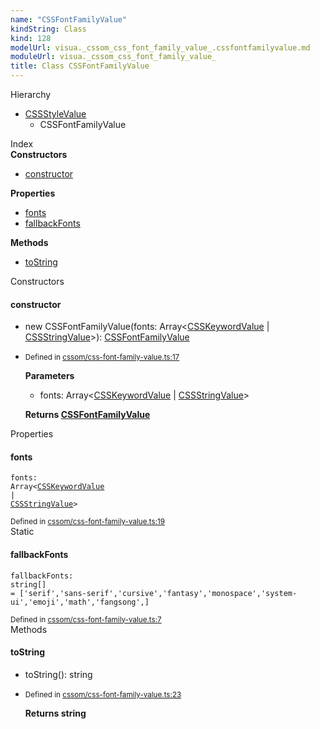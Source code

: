 ```yaml
---
name: "CSSFontFamilyValue"
kindString: Class
kind: 128
modelUrl: visua._cssom_css_font_family_value_.cssfontfamilyvalue.md
moduleUrl: visua._cssom_css_font_family_value_
title: Class CSSFontFamilyValue
---
```



<section class="pt-2 tsd-panel tsd-hierarchy">
<div class="lead">Hierarchy</div>
<ul class="pl-3 tsd-hierarchy list-style-initial">
<li>
<a href=".visua._cssom_css_style_value_.cssstylevalue/" class="tsd-signature-type">CSSStyleValue</a>
<ul class="pl-3 tsd-hierarchy list-style-initial">
<li>
<span class="target">CSSFontFamilyValue</span>

</li>
</ul>
</li>
</ul>

</section>





<section >
<div class="lead pb-2">Index</div>
<section class="tsd-panel tsd-index-panel">
<div class="tsd-index-content">
<section class="tsd-index-section ">
<strong>Constructors</strong>
<ul>
<li class=""><a href=".visua._cssom_css_font_family_value_.cssfontfamilyvalue/#constructor" class="tsd-kind-icon">constructor</a></li>
</ul>
</section>
<section class="tsd-index-section ">
<strong>Properties</strong>
<ul>
<li class=""><a href=".visua._cssom_css_font_family_value_.cssfontfamilyvalue/#fonts" class="tsd-kind-icon">fonts</a></li>
<li class=""><a href=".visua._cssom_css_font_family_value_.cssfontfamilyvalue/#fallbackfonts" class="tsd-kind-icon">fallback<wbr>Fonts</a></li>
</ul>
</section>
<section class="tsd-index-section ">
<strong>Methods</strong>
<ul>
<li class=""><a href=".visua._cssom_css_font_family_value_.cssfontfamilyvalue/#tostring" class="tsd-kind-icon">to<wbr>String</a></li>
</ul>
</section>
</div>
</section>
</section>
<section>
<div class="lead">Constructors</div>
<section class="pb-4 pt-2 ">
<div class="d-flex flex-row">

<h4 id="constructor">constructor</h4>
</div>

<ul class="tsd-signatures ">
<li class="tsd-signature tsd-kind-icon">new CSSFont<wbr>Family<wbr>Value<span class="tsd-signature-symbol">(</span>fonts<span class="tsd-signature-symbol">: </span><span class="tsd-signature-type">Array</span><span class="tsd-signature-symbol">&lt;</span><a href=".visua._cssom_css_keyword_value_.csskeywordvalue/" class="tsd-signature-type">CSSKeywordValue</a><span class="tsd-signature-symbol"> | </span><a href=".visua._cssom_css_string_value_.cssstringvalue/" class="tsd-signature-type">CSSStringValue</a><span class="tsd-signature-symbol">&gt;</span><span class="tsd-signature-symbol">)</span><span class="tsd-signature-symbol">: </span><a href=".visua._cssom_css_font_family_value_.cssfontfamilyvalue/" class="tsd-signature-type">CSSFontFamilyValue</a></li>
</ul>

<ul class="tsd-descriptions">
<li class="tsd-description">
<aside class="tsd-sources pb-2">
<div class="d-flex flex-column">
<small class="text-muted">Defined in <a href="https://github.com/umbopepato/visua/blob/dbefde1/src/cssom/css-font-family-value.ts#L17">cssom/css-font-family-value.ts:17</a></small>
</div>
</aside>


<strong>Parameters</strong>
<ul class="pl-3 pb-2 list-style-initial">
<li>
<div class="h6 mb-0">fonts: <span class="tsd-signature-type">Array</span><span class="tsd-signature-symbol">&lt;</span><a href=".visua._cssom_css_keyword_value_.csskeywordvalue/" class="tsd-signature-type">CSSKeywordValue</a><span class="tsd-signature-symbol"> | </span><a href=".visua._cssom_css_string_value_.cssstringvalue/" class="tsd-signature-type">CSSStringValue</a><span class="tsd-signature-symbol">&gt;</span></div>


</li>
</ul>

<strong>Returns <a href=".visua._cssom_css_font_family_value_.cssfontfamilyvalue/" class="tsd-signature-type">CSSFontFamilyValue</a></strong>


</li>
</ul>

</section>
</section>
<section>
<div class="lead">Properties</div>
<section class="pb-4 pt-2 ">
<div class="d-flex flex-row">

<h4 id="fonts">fonts</h4>
</div>

<code class="tsd-signature tsd-kind-icon">fonts<span class="tsd-signature-symbol">:</span> <span class="tsd-signature-type">Array</span><span class="tsd-signature-symbol">&lt;</span><a href=".visua._cssom_css_keyword_value_.csskeywordvalue/" class="tsd-signature-type">CSSKeywordValue</a><span class="tsd-signature-symbol"> | </span><a href=".visua._cssom_css_string_value_.cssstringvalue/" class="tsd-signature-type">CSSStringValue</a><span class="tsd-signature-symbol">&gt;</span></code>

<aside class="tsd-sources pb-2">
<div class="d-flex flex-column">
<small class="text-muted">Defined in <a href="https://github.com/umbopepato/visua/blob/dbefde1/src/cssom/css-font-family-value.ts#L19">cssom/css-font-family-value.ts:19</a></small>
</div>
</aside>




</section>
<section class="pb-4 pt-2 ">
<div class="d-flex flex-row">
<div class="h4 pr-1"><span class="badge badge-primary">Static</span></div>
<h4 id="fallbackfonts">fallback<wbr>Fonts</h4>
</div>

<code class="tsd-signature tsd-kind-icon">fallback<wbr>Fonts<span class="tsd-signature-symbol">:</span> <span class="tsd-signature-type">string</span><span class="tsd-signature-symbol">[]</span><span class="tsd-signature-symbol"> =&nbsp;[&#x27;serif&#x27;,&#x27;sans-serif&#x27;,&#x27;cursive&#x27;,&#x27;fantasy&#x27;,&#x27;monospace&#x27;,&#x27;system-ui&#x27;,&#x27;emoji&#x27;,&#x27;math&#x27;,&#x27;fangsong&#x27;,]</span></code>

<aside class="tsd-sources pb-2">
<div class="d-flex flex-column">
<small class="text-muted">Defined in <a href="https://github.com/umbopepato/visua/blob/dbefde1/src/cssom/css-font-family-value.ts#L7">cssom/css-font-family-value.ts:7</a></small>
</div>
</aside>




</section>
</section>
<section>
<div class="lead">Methods</div>
<section class="pb-4 pt-2 ">
<div class="d-flex flex-row">

<h4 id="tostring">to<wbr>String</h4>
</div>

<ul class="tsd-signatures ">
<li class="tsd-signature tsd-kind-icon">to<wbr>String<span class="tsd-signature-symbol">(</span><span class="tsd-signature-symbol">)</span><span class="tsd-signature-symbol">: </span><span class="tsd-signature-type">string</span></li>
</ul>

<ul class="tsd-descriptions">
<li class="tsd-description">
<aside class="tsd-sources pb-2">
<div class="d-flex flex-column">
<small class="text-muted">Defined in <a href="https://github.com/umbopepato/visua/blob/dbefde1/src/cssom/css-font-family-value.ts#L23">cssom/css-font-family-value.ts:23</a></small>
</div>
</aside>



<strong>Returns <span class="tsd-signature-type">string</span></strong>


</li>
</ul>

</section>
</section>
